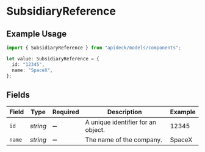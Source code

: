 # SubsidiaryReference

## Example Usage

```typescript
import { SubsidiaryReference } from "apideck/models/components";

let value: SubsidiaryReference = {
  id: "12345",
  name: "SpaceX",
};
```

## Fields

| Field                              | Type                               | Required                           | Description                        | Example                            |
| ---------------------------------- | ---------------------------------- | ---------------------------------- | ---------------------------------- | ---------------------------------- |
| `id`                               | *string*                           | :heavy_minus_sign:                 | A unique identifier for an object. | 12345                              |
| `name`                             | *string*                           | :heavy_minus_sign:                 | The name of the company.           | SpaceX                             |